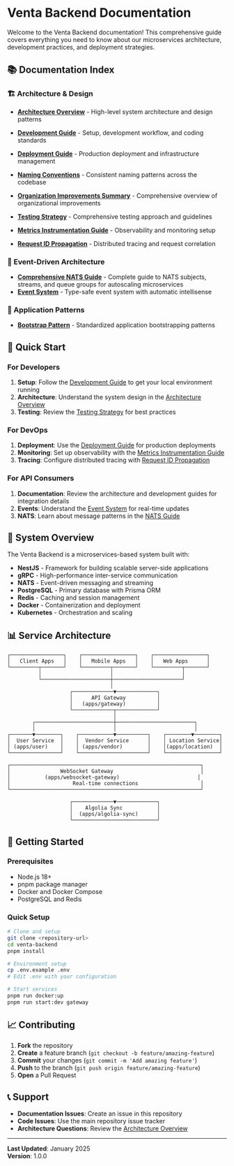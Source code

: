 # Venta Backend Documentation

Welcome to the Venta Backend documentation! This comprehensive guide covers everything you need to know about our microservices architecture, development practices, and deployment strategies.

## 📚 Documentation Index

### 🏗️ Architecture & Design

- **[Architecture Overview](./architecture-overview.md)** - High-level system architecture and design patterns
- **[Development Guide](./development-guide.md)** - Setup, development workflow, and coding standards
- **[Deployment Guide](./deployment-guide.md)** - Production deployment and infrastructure management
- **[Naming Conventions](./naming-conventions.md)** - Consistent naming patterns across the codebase
- **[Organization Improvements Summary](./organization-improvements-summary.md)** - Comprehensive overview of organizational improvements

- **[Testing Strategy](./testing-strategy.md)** - Comprehensive testing approach and guidelines
- **[Metrics Instrumentation Guide](./metrics-instrumentation-guide.md)** - Observability and monitoring setup
- **[Request ID Propagation](./request-id-propagation.md)** - Distributed tracing and request correlation

### 🔄 Event-Driven Architecture

- **[Comprehensive NATS Guide](./nats-comprehensive-guide.md)** - Complete guide to NATS subjects, streams, and queue groups for autoscaling microservices
- **[Event System](./event-system.md)** - Type-safe event system with automatic intellisense

### 🚀 Application Patterns

- **[Bootstrap Pattern](./bootstrap-pattern.md)** - Standardized application bootstrapping patterns

## 🎯 Quick Start

### For Developers

1. **Setup**: Follow the [Development Guide](./development-guide.md) to get your local environment running
2. **Architecture**: Understand the system design in the [Architecture Overview](./architecture-overview.md)
3. **Testing**: Review the [Testing Strategy](./testing-strategy.md) for best practices

### For DevOps

1. **Deployment**: Use the [Deployment Guide](./deployment-guide.md) for production deployments
2. **Monitoring**: Set up observability with the [Metrics Instrumentation Guide](./metrics-instrumentation-guide.md)
3. **Tracing**: Configure distributed tracing with [Request ID Propagation](./request-id-propagation.md)

### For API Consumers

1. **Documentation**: Review the architecture and development guides for integration details
2. **Events**: Understand the [Event System](./event-system.md) for real-time updates
3. **NATS**: Learn about message patterns in the [NATS Guide](./nats-comprehensive-guide.md)

## 🔧 System Overview

The Venta Backend is a microservices-based system built with:

- **NestJS** - Framework for building scalable server-side applications
- **gRPC** - High-performance inter-service communication
- **NATS** - Event-driven messaging and streaming
- **PostgreSQL** - Primary database with Prisma ORM
- **Redis** - Caching and session management
- **Docker** - Containerization and deployment
- **Kubernetes** - Orchestration and scaling

## 📊 Service Architecture

```
┌─────────────────┐    ┌─────────────────┐    ┌─────────────────┐
│   Client Apps   │    │   Mobile Apps   │    │   Web Apps      │
└─────────┬───────┘    └─────────┬───────┘    └─────────┬───────┘
          │                      │                      │
          └──────────────────────┼──────────────────────┘
                                 │
                    ┌─────────────▼─────────────┐
                    │      API Gateway          │
                    │   (apps/gateway)          │
                    └─────────────┬─────────────┘
                                  │
        ┌─────────────────────────┼─────────────────────────┐
        │                         │                         │
┌───────▼────────┐    ┌───────────▼──────────┐    ┌────────▼────────┐
│  User Service  │    │  Vendor Service      │    │ Location Service│
│ (apps/user)    │    │ (apps/vendor)        │    │(apps/location)  │
└────────────────┘    └──────────────────────┘    └─────────────────┘

┌─────────────────────────────────────────────────────────────┐
│                WebSocket Gateway                            │
│           (apps/websocket-gateway)                         │
│                    Real-time connections                    │
└─────────────────────────────────────────────────────────────┘

                    ┌─────────────▼─────────────┐
                    │    Algolia Sync           │
                    │  (apps/algolia-sync)      │
                    └───────────────────────────┘
```

## 🚀 Getting Started

### Prerequisites

- Node.js 18+
- pnpm package manager
- Docker and Docker Compose
- PostgreSQL and Redis

### Quick Setup

```bash
# Clone and setup
git clone <repository-url>
cd venta-backend
pnpm install

# Environment setup
cp .env.example .env
# Edit .env with your configuration

# Start services
pnpm run docker:up
pnpm run start:dev gateway
```

## 📈 Contributing

1. **Fork** the repository
2. **Create** a feature branch (`git checkout -b feature/amazing-feature`)
3. **Commit** your changes (`git commit -m 'Add amazing feature'`)
4. **Push** to the branch (`git push origin feature/amazing-feature`)
5. **Open** a Pull Request

## 📞 Support

- **Documentation Issues**: Create an issue in this repository
- **Code Issues**: Use the main repository issue tracker
- **Architecture Questions**: Review the [Architecture Overview](./architecture-overview.md)

---

**Last Updated**: January 2025  
**Version**: 1.0.0
